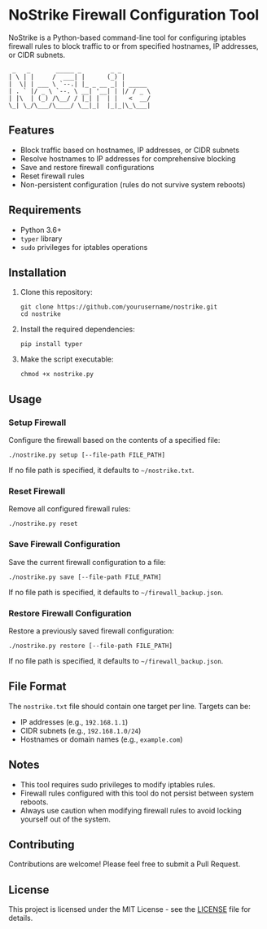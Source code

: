 # NoStrike Firewall Configuration Tool

NoStrike is a Python-based command-line tool for configuring iptables firewall rules to block traffic to or from specified hostnames, IP addresses, or CIDR subnets.

```
 _   _       _____ _        _ _        
| \ | |     /  ___| |      (_) |       
|  \| | ___ \ `--.| |_ _ __ _| | _____ 
| . ` |/ _ \ `--. \ __| '__| | |/ / _ \
| |\  | (_) /\__/ / |_| |  | |   <  __/
\_| \_/\___/\____/ \__|_|  |_|_|\_\___|
```

## Features

- Block traffic based on hostnames, IP addresses, or CIDR subnets
- Resolve hostnames to IP addresses for comprehensive blocking
- Save and restore firewall configurations
- Reset firewall rules
- Non-persistent configuration (rules do not survive system reboots)

## Requirements

- Python 3.6+
- `typer` library
- `sudo` privileges for iptables operations

## Installation

1. Clone this repository:
   ```
   git clone https://github.com/yourusername/nostrike.git
   cd nostrike
   ```

2. Install the required dependencies:
   ```
   pip install typer
   ```

3. Make the script executable:
   ```
   chmod +x nostrike.py
   ```

## Usage

### Setup Firewall

Configure the firewall based on the contents of a specified file:

```
./nostrike.py setup [--file-path FILE_PATH]
```

If no file path is specified, it defaults to `~/nostrike.txt`.

### Reset Firewall

Remove all configured firewall rules:

```
./nostrike.py reset
```

### Save Firewall Configuration

Save the current firewall configuration to a file:

```
./nostrike.py save [--file-path FILE_PATH]
```

If no file path is specified, it defaults to `~/firewall_backup.json`.

### Restore Firewall Configuration

Restore a previously saved firewall configuration:

```
./nostrike.py restore [--file-path FILE_PATH]
```

If no file path is specified, it defaults to `~/firewall_backup.json`.

## File Format

The `nostrike.txt` file should contain one target per line. Targets can be:

- IP addresses (e.g., `192.168.1.1`)
- CIDR subnets (e.g., `192.168.1.0/24`)
- Hostnames or domain names (e.g., `example.com`)

## Notes

- This tool requires sudo privileges to modify iptables rules.
- Firewall rules configured with this tool do not persist between system reboots.
- Always use caution when modifying firewall rules to avoid locking yourself out of the system.

## Contributing

Contributions are welcome! Please feel free to submit a Pull Request.

## License

This project is licensed under the MIT License - see the [LICENSE](LICENSE) file for details.
